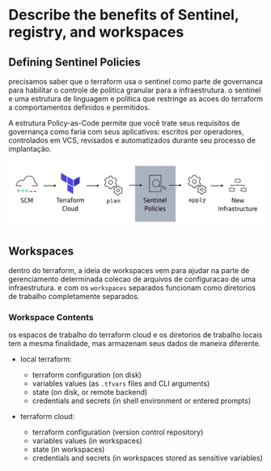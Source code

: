 # Describe the benefits of Sentinel, registry, and workspaces

## Defining Sentinel Policies
precisamos saber que o terraform usa o sentinel como parte de governanca para habilitar o controle de politica granular para a infraestrutura. o sentinel e uma estrutura de linguagem e politica que restringe as acoes do terraform a comportamentos definidos e permitidos.

A estrutura Policy-as-Code permite que você trate seus requisitos de governança como faria com seus aplicativos: escritos por operadores, controlados em VCS, revisados e automatizados durante seu processo de implantação.

![terra1](https://github.com/Terraform-Tutorials/learn-terraform-associate-exam/blob/main/terraform-objectives/images/terra11.png) 

## Workspaces
dentro do terraform, a ideia de workspaces vem para ajudar na parte de gerenciamento determinada colecao de arquivos de configuracao de uma infraestrutura. e com os `workspaces` separados funcionam como diretorios de trabalho completamente separados.

### Workspace Contents
os espacos de trabalho do terraform cloud e os diretorios de trabalho locais tem a mesma finalidade, mas armazenam seus dados de maneira diferente.

- local terraform:
  - terraform configuration (on disk)
  - variables values (as `.tfvars` files and CLI arguments)
  - state (on disk, or remote backend)
  - credentials and secrets (in shell environment or entered prompts)

- terraform cloud:
  - terraform configuration (version control repository)
  - variables values (in workspaces)
  - state (in workspaces)
  - credentials and secrets (in workspaces stored as sensitive variables)





